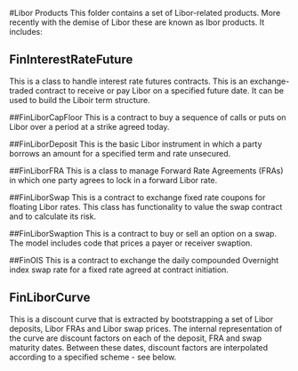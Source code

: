 #Libor Products
This folder contains a set of Libor-related products. More recently with the demise of Libor these are known as Ibor products. It includes:

## FinInterestRateFuture 
This is a class to handle interest rate futures contracts. This is an exchange-traded contract to receive or pay Libor on a specified future date. It can be used to build the Liboir term structure. 

##FinLiborCapFloor 
This is a contract to buy a sequence of calls or puts on Libor over a period at a strike agreed today.

##FinLiborDeposit 
This is the basic Libor instrument in which a party borrows an amount for a specified term and rate unsecured.

##FinLiborFRA
This is a class to manage Forward Rate Agreements (FRAs) in which one party agrees to lock in a forward Libor rate.

##FinLiborSwap
This is a contract to exchange fixed rate coupons for floating Libor rates. This class has functionality to value the swap contract and to calculate its risk.

##FinLiborSwaption
This is a contract to buy or sell an option on a swap. The model includes code that prices a payer or receiver swaption.

##FinOIS
This is a contract to exchange the daily compounded Overnight index swap rate for a fixed rate agreed at contract initiation.

## FinLiborCurve
This is a discount curve that is extracted by bootstrapping a set of Libor deposits, Libor FRAs and Libor swap prices. The internal representation of the curve are discount factors on each of the deposit, FRA and swap maturity dates. Between these dates, discount factors are interpolated according to a specified scheme - see below.
